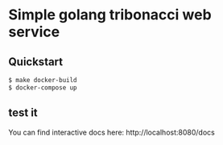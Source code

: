 # Simple golang tribonacci web service

## Quickstart

```bash
$ make docker-build
$ docker-compose up
```
## test it
You can find interactive docs here: http://localhost:8080/docs
